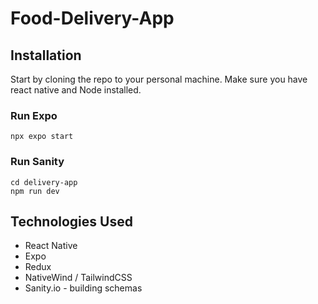 # Food-Delivery-App


## Installation

Start by cloning the repo to your personal machine. Make sure you have react native and Node installed.

### Run Expo

`npx expo start`

### Run Sanity

```
cd delivery-app
npm run dev
```

## Technologies Used

- React Native 
- Expo
- Redux
- NativeWind / TailwindCSS
- Sanity.io - building schemas